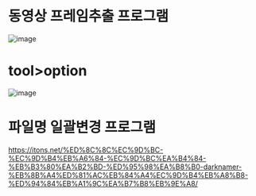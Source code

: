# 동영상 프레임추출 프로그램
![image](https://github.com/understanding963852/app-clone1/assets/60366769/00339dba-b618-4656-801d-2d52ffecfb87)


# tool>option
![image](https://github.com/understanding963852/app-clone1/assets/60366769/e331c7be-9bf0-4a54-8e21-9838e7e4b5e4)



# 파일명 일괄변경 프로그램

https://itons.net/%ED%8C%8C%EC%9D%BC-%EC%9D%B4%EB%A6%84-%EC%9D%BC%EA%B4%84-%EB%B3%80%EA%B2%BD-%ED%95%98%EA%B8%B0-darknamer-%EB%8B%A4%ED%81%AC%EB%84%A4%EC%9D%B4%EB%A8%B8-%ED%94%84%EB%A1%9C%EA%B7%B8%EB%9E%A8/

